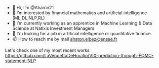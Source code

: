 - 👋 Hi, I’m @Aharon21
- 👀 I’m interested by financial mathematics and artificial intelligence (ML,DL,NLP,RL)
- 🌱 I’m currently working as an apprentice in Machine Learning & Data Science at Natixis Investment Managers
- 💞️ I'm looking for a job in artificial intelligence or quantitative finance. 
- 📫 How to reach me by mail ahaton.elbez@ensae.fr

Let's check one of my most recent works 
https://github.com/LaVendettaDeHoratio/VIX-prediction-through-FOMC-statement-NLP

<!---
Aharon21/Aharon21 is a ✨ special ✨ repository because its `README.md` (this file) appears on your GitHub profile.
You can click the Preview link to take a look at your changes.
--->
